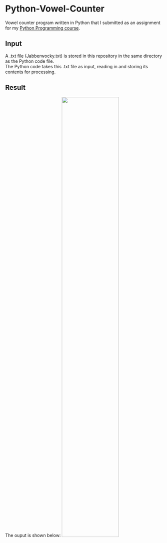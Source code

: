 # Python-Vowel-Counter
Vowel counter program written in Python that I submitted as an assignment for my [Python Programming course](https://www.futurelearn.com/microcredentials/cisco-python-programming).

## Input
A .txt file (Jabberwocky.txt) is stored in this repository in the same directory as the Python code file. 
<br>The Python code takes this .txt file as input, reading in and storing its contents for processing.

## Result
The ouput is shown below:
<img src="https://user-images.githubusercontent.com/91070226/217407015-62fe1780-5d47-4759-8e30-cf450f07d588.png" width="60%">
